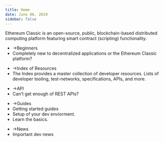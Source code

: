 ```yaml
---
title: Home
date: June 06, 2019
sidebar: false
---
```

<div class="center">Ethereum Classic is an open-source, public, blockchain-based distributed computing platform featuring smart contract (scripting) functionality.</div>

<div class="intro-blocks">

  <router-link to="/beginners/" class="intro-block">

  <ul>
    <li><span class="arrow">→</span>Beginners</li>
    <li>Completely new to decentralized applications or the Ethereum Classic platform?</li>
  </ul>

  </router-link>

  <router-link to="/index/" class="intro-block">

  <ul>
    <li><span class="arrow">→</span>Index of Resources</li>
    <li>The Index provides a master collection of developer resources. Lists of developer tooling, test-networks, specifications, APIs, and more.</li>
  </ul>

  </router-link>

  <router-link to="/api/" class="intro-block">

  <ul>
    <li><span class="arrow">→</span>API</li>
    <li>Can't get enough of REST APIs?</li>
  </ul>

  </router-link>

  <router-link to="/guides/">

  <ul>
    <li><span class="arrow">→</span>Guides</li>
    <li>Getting started guides</li>
    <li>Setup of your dev enviorment.</li>
    <li>Learn the basics.</li>
  </ul>

  </router-link>

  <router-link to="/news/">

  <ul>
    <li><span class="arrow">→</span>News</li>
    <li>Important dev news</li>
  </ul>

  </router-link>

</div>
